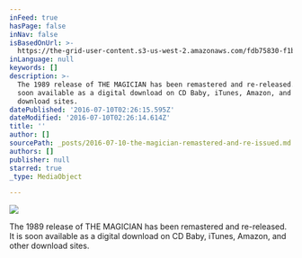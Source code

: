 ```yaml
---
inFeed: true
hasPage: false
inNav: false
isBasedOnUrl: >-
  https://the-grid-user-content.s3-us-west-2.amazonaws.com/fdb75830-f1b5-4ba9-bc54-076ea979eed6.jpg
inLanguage: null
keywords: []
description: >-
  The 1989 release of THE MAGICIAN has been remastered and re-released. It is
  soon available as a digital download on CD Baby, iTunes, Amazon, and other
  download sites.
datePublished: '2016-07-10T02:26:15.595Z'
dateModified: '2016-07-10T02:26:14.614Z'
title: ''
author: []
sourcePath: _posts/2016-07-10-the-magician-remastered-and-re-issued.md
authors: []
publisher: null
starred: true
_type: MediaObject

---
```

![](https://the-grid-user-content.s3-us-west-2.amazonaws.com/fdb75830-f1b5-4ba9-bc54-076ea979eed6.jpg)

The 1989 release of THE MAGICIAN has been remastered and re-released. It is soon available as a digital download on CD Baby, iTunes, Amazon, and other download sites.